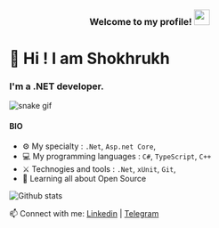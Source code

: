 
<h3 align="center">
  Welcome to my profile!
    <img src="https://media.giphy.com/media/hvRJCLFzcasrR4ia7z/giphy.gif" width="28">
</h3>

# 👋 Hi ! I am Shokhrukh 

### I'm a .NET developer.

![snake gif](https://github.com/ShohruhUzDev/ShohruhUzDev/blob/output/github-contribution-grid-snake.svg)

#### BIO


- ⚙️ My specialty : `.Net`, `Asp.net Core`, 
- 💻 My programming languages : `C#`, `TypeScript`, `C++`
- ⚔️ Technogies and tools : `.Net`, `xUnit`, `Git`,
- 🌱 Learning all about Open Source


 ![Github stats](https://github-readme-stats.vercel.app/api?username=ShohruhUzDev&show_icons=true&theme=dark)

📫 Connect with me: [Linkedin](https://www.linkedin.com/in/shohruh-uzdev-653410234/) | [Telegram](https://t.me/ShohruhUzDev)
